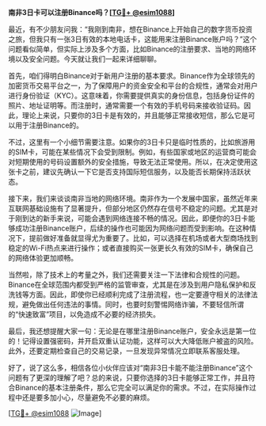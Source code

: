 **南非3日卡可以注册Binance吗？[[TG💪+ @esim1088](https://t.me/s/esim1088)]**

最近，有不少朋友问我：“我刚到南非，想在Binance上开始自己的数字货币投资之旅，但我只有一张3日有效的本地电话卡，这能用来注册Binance账户吗？”这个问题看似简单，但实际上涉及多个方面，比如Binance的注册要求、当地的网络环境以及安全问题。今天就让我们一起来详细聊聊。

首先，咱们得明白Binance对于新用户注册的基本要求。Binance作为全球领先的加密货币交易平台之一，为了保障用户的资金安全和平台的合规性，通常会对用户进行身份验证（KYC）。这意味着，你需要提供真实的身份信息，包括身份证件的照片、地址证明等。而注册时，通常需要一个有效的手机号码来接收验证码。因此，理论上来说，只要你的3日卡是有效的，并且能够正常接收短信，那么它是可以用于注册Binance的。

不过，这里有一个小细节需要注意。如果你的3日卡只是临时性质的，比如旅游用的SIM卡，可能在某些情况下会受到限制。例如，有些国家或地区的运营商可能会对短期使用的号码设置额外的安全措施，导致无法正常使用。所以，在决定使用这张卡之前，建议先确认一下它是否支持国际短信服务，以及能否长期保持活跃状态。

接下来，我们来谈谈南非当地的网络环境。南非作为一个发展中国家，虽然近年来互联网基础设施有了显著提升，但部分地区仍然存在信号不稳定的问题。尤其是对于刚到达的新手来说，可能会遇到网络连接不畅的情况。因此，即便你的3日卡能够成功注册Binance账户，后续的操作也可能因为网络问题而受到影响。在这种情况下，提前做好准备就显得尤为重要了。比如，可以选择在机场或者大型商场找到稳定的Wi-Fi热点来进行操作；或者直接购买一张更长久有效的SIM卡，确保自己的网络体验更加顺畅。

当然啦，除了技术上的考量之外，我们还需要关注一下法律和合规性的问题。Binance在全球范围内都受到严格的监管审查，尤其是在涉及到用户隐私保护和反洗钱等方面。因此，即使你已经顺利完成了注册流程，也一定要遵守相关的法律法规，避免做出任何违法的事情。同时，也要时刻警惕网络诈骗，不要轻信所谓的“快速致富”项目，以免造成不必要的经济损失。

最后，我还想提醒大家一句：无论是在哪里注册Binance账户，安全永远是第一位的！记得设置强密码，并开启双重认证功能，这样可以大大降低账户被盗的风险。此外，还要定期检查自己的交易记录，一旦发现异常情况立即联系客服处理。

好了，说了这么多，相信各位小伙伴应该对“南非3日卡能不能注册Binance”这个问题有了更深的理解了吧？总的来说，只要你选择的3日卡能够正常工作，并且符合Binance的基本注册条件，那么它完全可以满足你的需求。不过，在实际操作过程中还是要多加小心，尽量避免不必要的麻烦。

[[TG💪+ @esim1088](https://t.me/s/esim1088) ![Image](https://i.postimg.cc/4NQfJmqS/Snipaste-2025-05-13-00-14-12.png)]